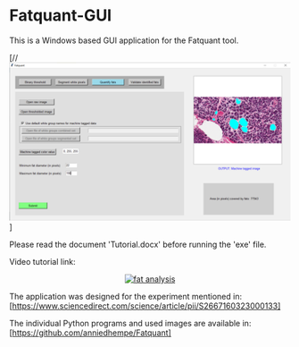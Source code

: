 # Fatquant-GUI
This is a Windows based GUI application for the Fatquant tool. 

[//![alt text](snapshot.png)]

Please read the document 'Tutorial.docx' before running the 'exe' file.

Video tutorial link:
<html>
<div align="center">
  <a href="https://www.youtube.com/watch?v=ZsvcVp1jbbI"><img src="https://img.youtube.com/vi/ZsvcVp1jbbI/0.jpg" alt="fat analysis"></a>
</div>
</html>

The application was designed for the experiment mentioned in:
[https://www.sciencedirect.com/science/article/pii/S2667160323000133]

The individual Python programs and used images are available in:
[https://github.com/anniedhempe/Fatquant]
